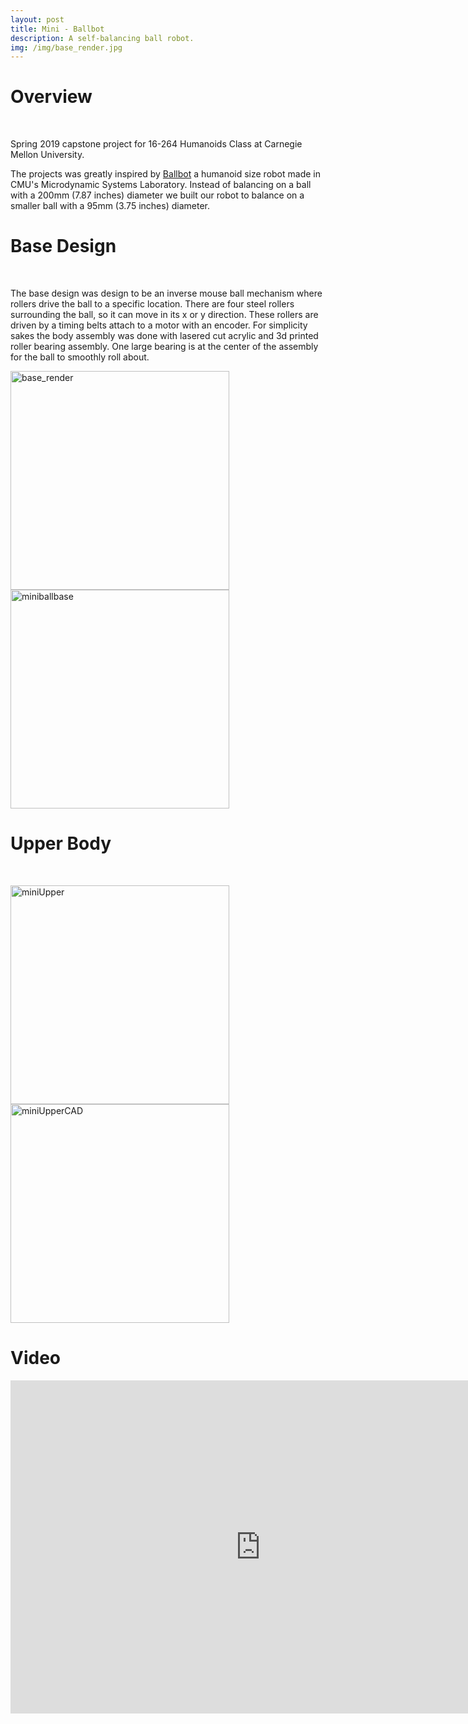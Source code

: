 ```yaml
---
layout: post
title: Mini - Ballbot
description: A self-balancing ball robot.
img: /img/base_render.jpg
---
```


# Overview
<br />

Spring  2019 capstone project for 16-264 Humanoids Class at Carnegie Mellon University.

The projects was greatly inspired by [Ballbot](https://www.youtube.com/watch?v=8BtDuzu2WeI) a humanoid size robot made in CMU's Microdynamic Systems Laboratory. Instead of balancing on a ball with a 200mm (7.87 inches) diameter we built our robot to balance on a smaller ball with a 95mm (3.75 inches) diameter.

# Base Design
<br />

The base design was design to be an inverse mouse ball mechanism where rollers drive the ball to a specific location. There are four steel rollers surrounding the ball, so it can move in its x or y direction. These rollers are driven by a timing belts attach to a motor with an encoder. For simplicity sakes the body assembly was done with lasered cut acrylic and 3d printed roller bearing assembly. One large bearing is at the center of the assembly for the ball to smoothly roll about.

<img src="http://krcarter.github.io/img/base_render.jpg" alt="base_render" width="350"/> <img src="http://krcarter.github.io/img/miniball_base.png" alt="miniballbase" width="350"/>

# Upper Body
<br />

<img src="http://krcarter.github.io/img/miniUpperReal.jpg" alt="miniUpper" width="350"/> <img src="http://krcarter.github.io/img/miniUpperCAD.png" alt="miniUpperCAD" width="350"/>

# Video

<iframe width="800" height="533" src="https://www.youtube.com/embed/D2wQ3jEPfwY" frameborder="0" allow="accelerometer; autoplay; encrypted-media; gyroscope; picture-in-picture" allowfullscreen></iframe>
